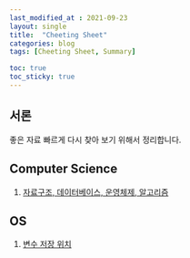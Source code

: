 ```yaml
---
last_modified_at : 2021-09-23
layout: single
title:  "Cheeting Sheet"
categories: blog
tags: [Cheeting Sheet, Summary]

toc: true
toc_sticky: true
---
```

## 서론
좋은 자료 빠르게 다시 찾아 보기 위해서 정리합니다.

## Computer Science
1. <a href='https://gmlwjd9405.github.io/tags.html#%EB%A9%B4%EC%A0%91'>자료구조, 데이터베이스, 운영체제, 알고리즘</a>

## OS
1. <a href='https://iamnotokay.tistory.com/57'>변수 저장 위치</a>